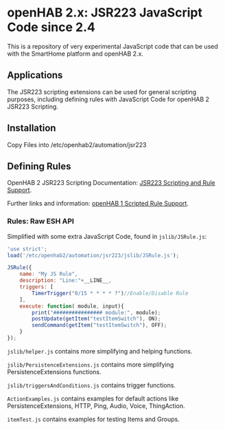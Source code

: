 # openHAB 2.x: JSR223 JavaScript Code since 2.4

This is a repository of very experimental JavaScript code that can be used with the SmartHome platform and openHAB 2.x.

## Applications

The JSR223 scripting extensions can be used for general scripting purposes, including defining rules with JavaScript Code for openHAB 2 JSR223 Scripting.

## Installation

Copy Files into /etc/openhab2/automation/jsr223

## Defining Rules

OpenHAB 2 JSR223 Scripting Documentation: [JSR223 Scripting and Rule Support](https://www.openhab.org/docs/configuration/jsr223.html#jsr223-scripting).

Further links and information: [openHAB 1 Scripted Rule Support](https://github.com/eclipse/smarthome/wiki/Scripted-Rule-Support).

### Rules: Raw ESH API

Simplified with some extra JavaScript Code, found in `jslib/JSRule.js`:

```JavaScript
'use strict';
load('/etc/openhab2/automation/jsr223/jslib/JSRule.js');

JSRule({
    name: "My JS Rule",
    description: "Line:"+__LINE__,
    triggers: [
        TimerTrigger("0/15 * * * * ?")//Enable/Disable Rule
    ],
    execute: function( module, input){
        print("################ module:", module);
        postUpdate(getItem("testItemSwitch"), ON);
        sendCommand(getItem("testItemSwitch"), OFF);
    }
});
```

`jslib/helper.js` contains more simplifying and helping functions.

`jslib/PersistenceExtensions.js` contains more simplifying PersistenceExtensions functions.

`jslib/triggersAndConditions.js` contains trigger functions.

`ActionExamples.js` contains examples for default actions like PersistenceExtensions, HTTP, Ping, Audio, Voice, ThingAction.

`itemTest.js` contains examples for testing Items and Groups.

 

